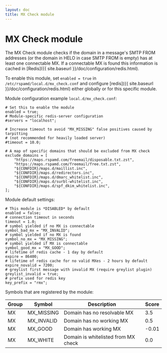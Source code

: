 ```yaml
---
layout: doc
title: MX Check module
---
```


# MX Check module

The MX Check module checks if the domain in a message's SMTP FROM addresses (or the domain in HELO in case SMTP FROM is empty) has at least one connectable MX. If a connectable MX is found this information is cached in [Redis]({{ site.baseurl }}/doc/configuration/redis.html).

To enable this module, set `enabled = true` in `/etc/rspamd/local.d/mx_check.conf` and configure [redis]({{ site.baseurl }}/doc/configuration/redis.html) either globally or for this specific module.

Module configuration example `local.d/mx_check.conf`:

~~~ucl
# Set this to enable the module
enabled = true;
# Module-specific redis-server configuration
#servers = "localhost";

# Increase timeout to avoid "MX_MISSING" false positives caused by tarpitting
# (not recommended for heavily loaded server)
#timeout = 10.0;

# A map of specific domains that should be excluded from MX check
exclude_domains = [
    "https://maps.rspamd.com/freemail/disposable.txt.zst",
    "https://maps.rspamd.com/freemail/free.txt.zst",
    "${CONFDIR}/maps.d/maillist.inc",
    "${CONFDIR}/maps.d/redirectors.inc",
    "${CONFDIR}/maps.d/dmarc_whitelist.inc",
    "${CONFDIR}/maps.d/surbl-whitelist.inc",
    "${CONFDIR}/maps.d/spf_dkim_whitelist.inc",
];
~~~

Module default settings:

~~~ucl
# This module is *DISABLED* by default
enabled = false;
# connection timeout in seconds
timeout = 1.0;
# symbol yielded if no MX is connectable
symbol_bad_mx = "MX_INVALID";
# symbol yielded if no MX is found
symbol_no_mx = "MX_MISSING";
# symbol yielded if MX is connectable
symbol_good_mx = "MX_GOOD";
# lifetime of redis cache - 1 day by default
expire = 86400;
# lifetime of redis cache for no valid MXes - 2 hours by default
expire_novalid = 7200;
# greylist first message with invalid MX (require greylist plugin)
greylist_invalid = true;
# prefix used for redis key
key_prefix = "rmx";
~~~

Symbols that are registered by the module:

|Group|Symbol     |Description                        |Score|
|---  |---        |---                                |---  |
|MX   |MX_MISSING |Domain has no resolvable MX        | 3.5 |
|MX   |MX_INVALID |Domain has no working MX           | 0.5 |
|MX   |MX_GOOD    |Domain has working MX              |-0.01|
|MX   |MX_WHITE   |Domain is whitelisted from MX check| 0.0 |
